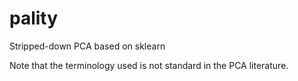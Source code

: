 # pality
Stripped-down PCA based on sklearn

Note that the terminology used is not standard in the PCA literature.
